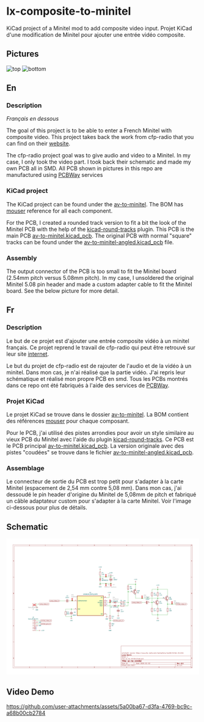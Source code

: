 # lx-composite-to-minitel

KiCad project of a Minitel mod to add composite video input.
Projet KiCad d'une modification de Minitel pour ajouter une entrée vidéo composite.

## Pictures

![top](/pictures/top.jpg)
![bottom](/pictures/bottom.jpg)

## En

### Description

*Français en dessous*

The goal of this project is to be able to enter a French Minitel with composite video. This project takes back the work from cfp-radio that you can find on their [website]( https://www.cfp-radio.com/realisations/rea48/minitel-01.html).

The cfp-radio project goal was to give audio and video to a Minitel. In my case, I only took the video part. I took back their schematic and made my own PCB all in SMD. All PCB shown in pictures in this repo are manufactured using [PCBWay](https://pcbway.com) services

### KiCad project

The KiCad project can be found under the [av-to-minitel](/av-to-minitel/). The BOM has [mouser](https://www.mouser.ch) reference for all each component.

For the PCB, I created a rounded track version to fit a bit the look of the Minitel PCB with the help of the [kicad-round-tracks](https://github.com/mitxela/kicad-round-tracks) plugin. This PCB is the main PCB [av-to-minitel.kicad_pcb](/av-to-minitel/av-to-minitel.kicad_pcb). The original PCB with normal "square" tracks can be found under the [av-to-minitel-angled.kicad_pcb](/av-to-minitel/av-to-minitel-angled.kicad_pcb) file.

### Assembly

The output connector of the PCB is too small to fit the Minitel board (2.54mm pitch versus 5.08mm pitch). In my case, I unsoldered the original Minitel 5.08 pin header and made a custom adapter cable to fit the Minitel board. See the below picture for more detail.

## Fr

### Description

Le but de ce projet est d'ajouter une entrée composite vidéo à un minitel français. Ce projet reprend le travail de cfp-radio qui peut être retrouvé sur leur site [internet]( https://www.cfp-radio.com/realisations/rea48/minitel-01.html).

Le but du projet de cfp-radio est de rajouter de l'audio et de la vidéo à un minitel. Dans mon cas, je n'ai réalisé que la partie vidéo. J'ai repris leur schématique et réalisé mon propre PCB en smd. Tous les PCBs montrés dans ce repo ont été fabriqués à l'aide des services de [PCBWay](https://pcbway.com).

### Projet KiCad

Le projet KiCad se trouve dans le dossier [av-to-minitel](/av-to-minitel/). La BOM contient des références [mouser](https://www.mouser.ch) pour chaque composant.

Pour le PCB, j'ai utilisé des pistes arrondies pour avoir un style similaire au vieux PCB du Minitel avec l'aide du plugin [kicad-round-tracks](https://github.com/mitxela/kicad-round-tracks). Ce PCB est le PCB principal [av-to-minitel.kicad_pcb](/av-to-minitel/av-to-minitel.kicad_pcb). La version originale avec des pistes "coudées" se trouve dans le fichier [av-to-minitel-angled.kicad_pcb](/av-to-minitel/av-to-minitel-angled.kicad_pcb).

### Assemblage

Le connecteur de sortie du PCB est trop petit pour s'adapter à la carte Minitel (espacement de 2,54 mm contre 5,08 mm). Dans mon cas, j'ai dessoudé le pin header d'origine du Minitel de 5,08mm de pitch et fabriqué un câble adaptateur custom pour s'adapter à la carte Minitel. Voir l'image ci-dessous pour plus de détails.

## Schematic

![schematic](/av-to-minitel/output/av-to-minitel.svg)

## Video Demo


https://github.com/user-attachments/assets/5a00ba67-d3fa-4769-bc9c-a68b00cb2784

